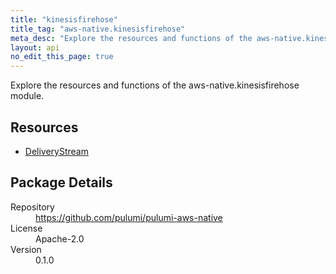 ```yaml
---
title: "kinesisfirehose"
title_tag: "aws-native.kinesisfirehose"
meta_desc: "Explore the resources and functions of the aws-native.kinesisfirehose module."
layout: api
no_edit_this_page: true
---
```


<!-- WARNING: this file was generated by Pulumi Docs Generator. -->
<!-- Do not edit by hand unless you're certain you know what you are doing! -->

Explore the resources and functions of the aws-native.kinesisfirehose module.

<h2 id="resources">Resources</h2>
<ul class="api">
    <li><a href="deliverystream" title="DeliveryStream"><span class="symbol resource"></span>DeliveryStream</a></li>
</ul>

<h2 id="package-details">Package Details</h2>
<dl class="package-details">
	<dt>Repository</dt>
	<dd><a href="https://github.com/pulumi/pulumi-aws-native">https://github.com/pulumi/pulumi-aws-native</a></dd>
	<dt>License</dt>
	<dd>Apache-2.0</dd>
	<dt>Version</dt>
	<dd>0.1.0</dd>
</dl>

